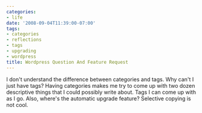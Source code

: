 ```yaml
---
categories:
- life
date: '2008-09-04T11:39:00-07:00'
tags:
- categories
- reflections
- tags
- upgrading
- wordpress
title: Wordpress Question And Feature Request
---
```


I don't understand the difference between categories and tags. Why can't I just have tags? Having categories makes me try to come up with two dozen descriptive things that I could possibly write about. Tags I can come up with as I go. Also, where's the automatic upgrade feature? Selective copying is not cool.
